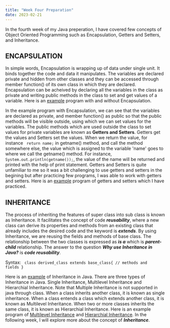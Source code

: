 ```yaml
---
title: "Week Four Preparation"
date: 2023-02-21
---
```


In the fourth week of my Java preperation, I have covered few concepts of Object Oriented Programming such as Encapsulation, Getters and Setters, and Inheritance. 

## ENCAPSULATION ##

  In simple words, Encapsulation is wrapping up of data under single unit. It binds together the code and data it manipulates. The variables are declared private and hidden from other classes and they can be accessed through member function() of its own class in which they are declared. Encapsulation can be acheived by declaring all the variables in the class as private and writing public methods in the class to set and get values of a variable. Here is an [example](https://github.com/jaswanthkasani/LearningBlog/blob/main/program/encapsulation.java) program with and without Encapsulation. 
  
  In the example program with Encapsulation, we can see that the variables are declared as private, and member function() as public so that the public methods will be visible outside, using which we can set values for the variables. The public methods which are used outside the class to set values for private variables are known as **Getters and Setters**. Getters get the values and Setters set the values. When we return the value, for instance <code> return name;</code> in getname() method, and call the method somewhere else, the value which is assigned to the variable 'name' goes to where we call the getname() method. For instance, <code> System.out.println(getname());</code>, the value of the name will be returned and printed with the help of print statement. Getters and Setters is quite unfamiliar to me so it was a bit challenging to use getters and setters in the begining but  after practicing few programs, I was able to work with getters and setters. Here is an [example](https://github.com/jaswanthkasani/LearningBlog/blob/main/program/Getter_setter.java) program of getters and setters which I have practiced.
  
## INHERITANCE ##

  The process of inheriting the features of super class into sub class is known as Inheritance. It facilitates the concept of code ***reusability***, where a new class can derive its properties and methods from an existing class that already includes the desired code and the keyword is ***extends***. By using Inheritance, we are reusing the fields and methods of base class. The relationship between the two classes is expressed as ***is a*** which is ***parent-child*** relationship. The answer to the question ***Why use Inheritance in Java?*** is ***code reusability***.
 
Syntax:
<code>
  class derived_class extends base_class{
  // methods and fields
  }
 </code>
  
   Here is an [example](https://github.com/jaswanthkasani/LearningBlog/blob/main/program/Inheritance.java) of Inheritance in Java. There are three types of Inheritance in Java. Single Inheritance, Multilevel Inheritance and Hierarchial Inheritance. Note that Multiple Inheritance is not supported in java through class. When a class inherits another class, it is known as single inheritance. When a class entends a class which extends another class, it is known as Multilevel Inheritance. When two or more classes inherits the same class, it is known as Hierarchial Inheritance. Here is an example program of [Multilevel Inheritance](https://github.com/jaswanthkasani/LearningBlog/blob/main/program/multilevel.java) and [Hierarchial Inheritance](https://github.com/jaswanthkasani/LearningBlog/blob/main/program/hierarchial.java). In the following week, I will explore more about the concept of ***Inheritance***.
   
